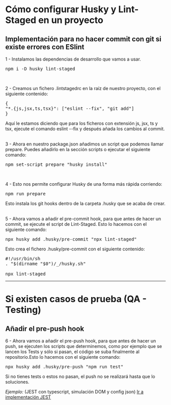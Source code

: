 # Cómo configurar Husky y Lint-Staged en un proyecto
## **Implementación para no hacer commit con git si existe errores con ESlint**

1 - Instalamos las dependencias de desarrollo que vamos a usar.
<pre>npm i -D husky lint-staged</pre>
</br>

2 - Creamos un fichero .lintstagedrc en la raíz de nuestro proyecto, con el siguiente contenido:
<pre>
{
"*.{js,jsx,ts,tsx}": ["eslint --fix", "git add"]
}
</pre>
Aquí le estamos diciendo que para los ficheros con extensión js, jsx, ts y tsx, ejecute el comando eslint --fix y después añada los cambios al commit.

</br>
3 - Ahora en nuestro package.json añadimos un script que podemos llamar prepare. Puedes añadirlo en la sección scripts o ejecutar el siguiente comando:
<pre>npm set-script prepare "husky install"</pre>
</br>

4 - Esto nos permite configurar Husky de una forma más rápida corriendo:

<pre>npm run prepare</pre>
Esto instala los git hooks dentro de la carpeta .husky que se acaba de crear.
</br>
</br>


5 - Ahora vamos a añadir el pre-commit hook, para que antes de hacer un commit, se ejecute el script de Lint-Staged. Esto lo hacemos con el siguiente comando:
<pre>npx husky add .husky/pre-commit "npx lint-staged"</pre>
Esto crea el fichero .husky/pre-commit con el siguiente contenido:
<pre>
#!/usr/bin/sh
. "$(dirname "$0")/_/husky.sh"

npx lint-staged
</pre>

----
# Si existen casos de prueba (QA - Testing)
## Añadir el pre-push hook

6 - Ahora vamos a añadir el pre-push hook, para que antes de hacer un push, se ejecuten los scripts que determinemos, como por ejemplo que se lancen los Tests y sólo si pasan, el código se suba finalmente al repositorio.Esto lo hacemos con el siguiente comando:
<pre>npx husky add .husky/pre-push "npm run test"</pre>
Si no tienes tests o estos no pasan, el push no se realizará hasta que lo soluciones.
</br>

_Ejemplo:_ (JEST con typescript, simulación DOM y config json)
[Ir a implementación JEST](Jest-TS.md)


